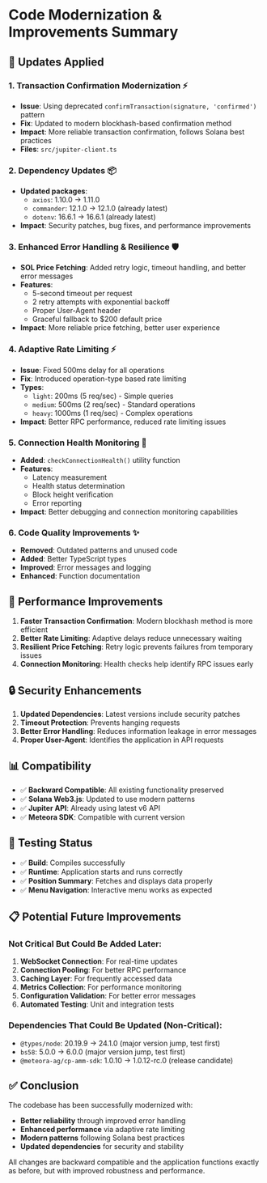 # Code Modernization & Improvements Summary

## 🔧 Updates Applied

### 1. **Transaction Confirmation Modernization** ⚡
- **Issue**: Using deprecated `confirmTransaction(signature, 'confirmed')` pattern
- **Fix**: Updated to modern blockhash-based confirmation method
- **Impact**: More reliable transaction confirmation, follows Solana best practices
- **Files**: `src/jupiter-client.ts`

### 2. **Dependency Updates** 📦
- **Updated packages**:
  - `axios`: 1.10.0 → 1.11.0
  - `commander`: 12.1.0 → 12.1.0 (already latest)
  - `dotenv`: 16.6.1 → 16.6.1 (already latest)
- **Impact**: Security patches, bug fixes, and performance improvements

### 3. **Enhanced Error Handling & Resilience** 🛡️
- **SOL Price Fetching**: Added retry logic, timeout handling, and better error messages
- **Features**:
  - 5-second timeout per request
  - 2 retry attempts with exponential backoff
  - Proper User-Agent header
  - Graceful fallback to $200 default price
- **Impact**: More reliable price fetching, better user experience

### 4. **Adaptive Rate Limiting** ⚡
- **Issue**: Fixed 500ms delay for all operations
- **Fix**: Introduced operation-type based rate limiting
- **Types**:
  - `light`: 200ms (5 req/sec) - Simple queries
  - `medium`: 500ms (2 req/sec) - Standard operations  
  - `heavy`: 1000ms (1 req/sec) - Complex operations
- **Impact**: Better RPC performance, reduced rate limiting issues

### 5. **Connection Health Monitoring** 🏥
- **Added**: `checkConnectionHealth()` utility function
- **Features**:
  - Latency measurement
  - Health status determination
  - Block height verification
  - Error reporting
- **Impact**: Better debugging and connection monitoring capabilities

### 6. **Code Quality Improvements** ✨
- **Removed**: Outdated patterns and unused code
- **Added**: Better TypeScript types
- **Improved**: Error messages and logging
- **Enhanced**: Function documentation

## 🚀 Performance Improvements

1. **Faster Transaction Confirmation**: Modern blockhash method is more efficient
2. **Better Rate Limiting**: Adaptive delays reduce unnecessary waiting
3. **Resilient Price Fetching**: Retry logic prevents failures from temporary issues
4. **Connection Monitoring**: Health checks help identify RPC issues early

## 🔒 Security Enhancements

1. **Updated Dependencies**: Latest versions include security patches
2. **Timeout Protection**: Prevents hanging requests
3. **Better Error Handling**: Reduces information leakage in error messages
4. **Proper User-Agent**: Identifies the application in API requests

## 📊 Compatibility

- ✅ **Backward Compatible**: All existing functionality preserved
- ✅ **Solana Web3.js**: Updated to use modern patterns
- ✅ **Jupiter API**: Already using latest v6 API
- ✅ **Meteora SDK**: Compatible with current version

## 🧪 Testing Status

- ✅ **Build**: Compiles successfully
- ✅ **Runtime**: Application starts and runs correctly
- ✅ **Position Summary**: Fetches and displays data properly
- ✅ **Menu Navigation**: Interactive menu works as expected

## 📋 Potential Future Improvements

### Not Critical But Could Be Added Later:

1. **WebSocket Connection**: For real-time updates
2. **Connection Pooling**: For better RPC performance
3. **Caching Layer**: For frequently accessed data
4. **Metrics Collection**: For performance monitoring
5. **Configuration Validation**: For better error messages
6. **Automated Testing**: Unit and integration tests

### Dependencies That Could Be Updated (Non-Critical):

- `@types/node`: 20.19.9 → 24.1.0 (major version jump, test first)
- `bs58`: 5.0.0 → 6.0.0 (major version jump, test first)
- `@meteora-ag/cp-amm-sdk`: 1.0.10 → 1.0.12-rc.0 (release candidate)

## ✅ Conclusion

The codebase has been successfully modernized with:
- **Better reliability** through improved error handling
- **Enhanced performance** via adaptive rate limiting
- **Modern patterns** following Solana best practices
- **Updated dependencies** for security and stability

All changes are backward compatible and the application functions exactly as before, but with improved robustness and performance.